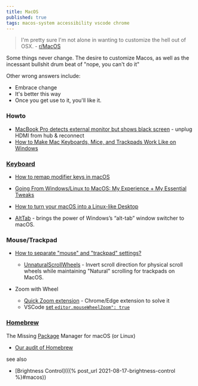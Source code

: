 ```yaml
---
title: MacOS
published: true
tags: macos-system accessibility vscode chrome
---
```

> I'm pretty sure I'm not alone in wanting to customize the hell out of OSX. - [r/MacOS](https://www.reddit.com/r/MacOS/comments/74k4h6/comment/kbngmqr/?utm_source=share&utm_medium=web3x&utm_name=web3xcss&utm_term=1&utm_content=share_button)

Some things never change. 
The desire to customize Macos, as well as the incessant bullshit drum beat of "nope, you can't do it"  

Other wrong answers include:
- Embrace change
- It's better this way
- Once you get use to it, you'll like it.

### Howto
- [MacBook Pro detects external monitor but shows black screen](https://apple.stackexchange.com/questions/25003/macbook-pro-detects-external-monitor-but-shows-black-screen) - unplug HDMI from hub & reconnect
- [How to Make Mac Keyboards, Mice, and Trackpads Work Like on Windows](https://www.howtogeek.com/how-to-make-mac-keyboards-mice-and-trackpads-work-like-on-windows/#:~:text=Set%20Up%20Your%20Mac%20Keyboard%20Like%20Windows%201,System%20Shortcuts%20...%208%20Enable%20Mouse%20Keys%20)

### [Keyboard](https://medium.com/@Pawel.Sierszen/is-switching-to-mac-worth-it-an-experience-of-a-lifelong-linux-user-fa3300db5325#keyboard-and-shortcuts)

- [How to remap modifier keys in macOS ](https://www.theverge.com/23591533/mac-remap-keyboard-how-to)

- [Going From Windows/Linux to MacOS: My Experience + My Essential Tweaks](https://www.reddit.com/r/MacOS/comments/t5k6no/going_from_windowslinux_to_macos_my_experience_my/)

- [How to turn your macOS into a Linux-like Desktop](https://blog.codeminer42.com/how-to-turn-your-macos-into-a-linux-like-desktop/)

- [AltTab](https://alt-tab-macos.netlify.app/) -  brings the power of Windows’s “alt-tab” window switcher to macOS.

### Mouse/Trackpad

- [How to separate "mouse" and "trackpad" settings?](https://apple.stackexchange.com/questions/116617/how-to-separate-mouse-and-trackpad-settings)
	- [UnnaturalScrollWheels](https://github.com/ther0n/UnnaturalScrollWheels) - Invert scroll direction for physical scroll wheels while maintaining "Natural" scrolling for trackpads on MacOS.
    
- Zoom with Wheel
	- [Quick Zoom extension](https://www.reddit.com/r/MacOS/comments/u3naol/mac_equivalent_of_ctrlmouse_scroll_to_zoom_in_a/) - Chrome/Edge extension to solve it
    - VSCode [set `editor.mouseWheelZoom": true`](https://stackoverflow.com/a/38360205/51386)

### [Homebrew](https://brew.sh/)
The Missing [Package](https://formulae.brew.sh/formula/) Manager for macOS (or Linux)

- [	Our audit of Homebrew](https://news.ycombinator.com/item?id=41114839)

see also
- [Brightness Control](({% post_url 2021-08-17-brightness-control %}#macos))

